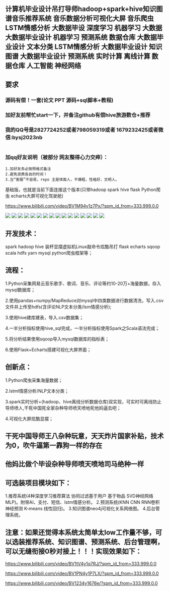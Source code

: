 ## 计算机毕业设计吊打导师hadoop+spark+hive知识图谱音乐推荐系统 音乐数据分析可视化大屏 音乐爬虫 LSTM情感分析 大数据毕设 深度学习 机器学习 大数据 大数据毕业设计 机器学习 预测系统 数据仓库 大数据毕业设计 文本分类 LSTM情感分析 大数据毕业设计 知识图谱 大数据毕业设计 预测系统 实时计算 离线计算 数据仓库 人工智能 神经网络

## 要求
### 源码有偿！一套(论文 PPT 源码+sql脚本+教程)

### 
### 加好友前帮忙start一下，并备注github有偿hive旅游数仓+推荐
### 我的QQ号是2827724252或者798059319或者 1679232425或者微信:bysj2023nb

# 

### 加qq好友说明（被部分 网友整得心力交瘁）：
    1.加好友务必按照格式备注
    2.避免浪费各自的时间！
    3.当“客服”不容易，repo 主是体面人，不爆粗，性格好，文明人。

基础版，也就是当前下面连接这个版本(只带hadoop spark hive flask Python爬虫 echarts大屏可视化驾驶舱)

https://www.bilibili.com/video/BV1M94y1z7Px/?spm_id_from=333.999.0.0

![](1.png)
![](2.png)
![](3.png)
![](4.png)
![](5.png)
![](6.png)
![](7.png)
![](8.png)
![](9.png)
![](10.png)
![](11.png)
![](12.png)
![](13.png)
![](14.png)
![](15.png)
![](16.png)


## 开发技术：
spark hadoop hive 装杯显摆虚拟机Linux敲命令炫酷吊打 flask echarts sqoop scala hdfs yarn mysql python爬虫框架等；

## 流程： 

1.Python采集网易云音乐歌手、歌词、音乐、评论等约10-20万+海量数据，存入mysql数据库；

2.使用pandas+numpy/MapReduce对mysql中四类数据进行数据清洗，写入.csv文件并上传至hdfs(含评论NLP文本分类/lsm情感分析);

3.使用hive建库建表，导入.csv数据集；

4.一半分析指标使用hive_sql完成，一半分析指标使用Spark之Scala语法完成；

5.将分析结果使用sqoop导入mysql数据库的指标表；

6.使用Flask+Echarts搭建可视化大屏界面；


## 创新点：
1.Python爬虫采集海量数据；

2.lstml情感分析/NLP文本分类；

3.spark实时分析+(hadoop、hive离线分析数据仓库)双实现，可实时可离线防止导师喷人,干死中国死全家杂种导师喷天喷地死他妈逼去吧；

4.可视化大屏炫酷显摆；

## 干死中国导师王八杂种玩意，天天炸片国家补贴，技术为0，吹牛逼第一靠狗一样的存在
##  他妈比做个毕设杂种导师喷天喷地司马绝种一样

## 可选装项目模块如下：
1.推荐系统(4种深度学习推荐算法 协同过滤基于用户 基于物品 SVD神经网络 MLP)。附带AI、支付、短信、lstm情感分析。
2.预测系统(KNN CNN RNN卷积神经预测 K-means 线性回归)。
3.知识图谱neo4j可视化关系网络图。
4.后台管理系统。


## 注意：如果还觉得本系统太简单太low工作量不够，可以选装推荐系统、知识图谱、预测系统、后台管理啊，可以无缝衔接0秒对接上！！！实现效果如下：

https://www.bilibili.com/video/BV1tV4y1q7RJ/?spm_id_from=333.999.0.0

https://www.bilibili.com/video/BV1PN4y1P7LX/?spm_id_from=333.999.0.0

https://www.bilibili.com/video/BV1234y1676e/?spm_id_from=333.999.0.0



















